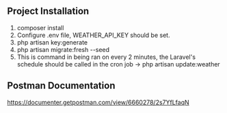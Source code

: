 Project Installation
--------------------

1. composer install
2. Configure .env file, WEATHER_API_KEY should be set.
3. php artisan key:generate
4. php artisan migrate:fresh --seed
5. This is command in being ran on every 2 minutes, the Laravel's schedule should be called in the cron job   ->  <stong>php artisan update:weather</strong>

Postman Documentation
---------------------------

<a target="_blank" href="https://documenter.getpostman.com/view/6660278/2s7YfLfaqN">https://documenter.getpostman.com/view/6660278/2s7YfLfaqN</a>
